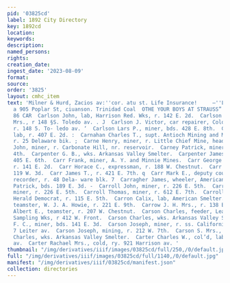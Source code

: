 ```yaml
---
pid: '03825cd'
label: 1892 City Directory
key: 1892cd
location: 
keywords: 
description: 
named_persons: 
rights: 
creation_date: 
ingest_date: '2023-08-09'
format: 
source: 
order: '3825'
layout: cmhc_item
text: 'Milner & Hurd, Zacios av:''cor. atu st. Life Insurance!     —''LEADVILLE GOAL
  a 905 Poplar St, ciuanson. Trinidad Coal  OTHE YOUR BOYS AT STRAUSS”             CAR
  86 CAR  Carlson John, lab, Harrison Red. Wks, r. 142 E. 2d.  Carlson J. Christina
  Mrs., r 148 §S. Toledo av. . J  Carlson J. Victor, car repairer, Colo. Mid. Ry,
  r. 148 5. To- ledo av. ‘  Carlson Lars P., miner, bds. 428 E. 8th.  Carlson Peter,
  lab, r. 407 E. 2d. :  Carnahan Charles T., supt. Antioch Mining and Milling’¥ Co.,
  r. 25 Delaware bik. ;  Carne Henry, miner, r. Little Chief Mine, head E. 7th.  Carney
  John, miner, r. Carbonate Hill, nr. reservoir.  Carney Patrick, miner, r. 608 E.
  4th.  Carpenter G. B., wks. Arkansas Valley Smelter.  Carpenter James, miner, bds.
  405 E. 6th.  Carr Frank, miner, A. Y. and Minnie Mines.  Carr George W., mining,
  r. 141 E. 2d.  Carr Horace C., expressman, r. 188 W. Chestnut.  Carr James, r. rear
  119 W. 3d.  Carr James T., r. 421 E. 7th. q  Carr Mark E., deputy county clerk and
  recorder, r. 48 Dela- ware blk. 7  Carragher James, wheeler, American Smelter.  Carragher
  Patrick, bds. 189 E. 3d. -  Carroll John, miner, r. 226 E. 5th.  Carroll Michael,
  miner, r. 226 E. 5th.  Carroll Thomas, miner, r. 612 E. 7th.  Carroll T. F., foreman,
  Herald Democrat, r. 115 E. 5th.  Carron Calix, lab, American Smelter.  Carron Joseph,
  teamster, W. J. A. Howie, r. 221 E. 9th.  Carrow J. H. Mrs., r. 138 E. 2d.  Carson
  Albert E., teamster, r. 207 W. Chestnut.  Carson Charles, feeder, Leadville Public
  Sampling Wks, r 412 W. Front.  Carson Charles, wks. Arkansas Valley Smelter.  Carson
  F. C., miner, bds. 141 E. 3d.  Carson Joseph, miner, r. ss. California Gulch opposite
  7 Leiter av.  Carson Joseph, mining, r. 212 W. 7th.  Carson S. Mrs., r. 138 W. 5th.  Carter
  Charles, wks. Arkansas Valley Smelter.  Carter Charles W., col’d, lab, r. 921 Harrison
  av.  Carter Rachael Mrs., cold, ry. 921 Harrison av. '
thumbnail: "/img/derivatives/iiif/images/03825cd/full/250,/0/default.jpg"
full: "/img/derivatives/iiif/images/03825cd/full/1140,/0/default.jpg"
manifest: "/img/derivatives/iiif/03825cd/manifest.json"
collection: directories
---
```

